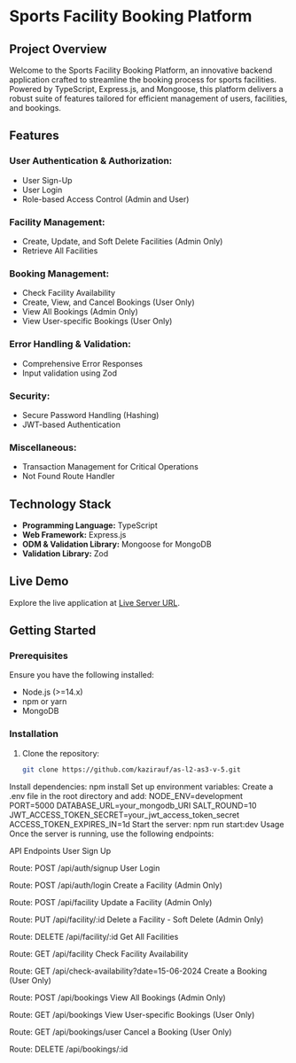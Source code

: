 # Sports Facility Booking Platform

## Project Overview
Welcome to the Sports Facility Booking Platform, an innovative backend application crafted to streamline the booking process for sports facilities. Powered by TypeScript, Express.js, and Mongoose, this platform delivers a robust suite of features tailored for efficient management of users, facilities, and bookings.

## Features

### User Authentication & Authorization:
- User Sign-Up
- User Login
- Role-based Access Control (Admin and User)

### Facility Management:
- Create, Update, and Soft Delete Facilities (Admin Only)
- Retrieve All Facilities

### Booking Management:
- Check Facility Availability
- Create, View, and Cancel Bookings (User Only)
- View All Bookings (Admin Only)
- View User-specific Bookings (User Only)

### Error Handling & Validation:
- Comprehensive Error Responses
- Input validation using Zod

### Security:
- Secure Password Handling (Hashing)
- JWT-based Authentication

### Miscellaneous:
- Transaction Management for Critical Operations
- Not Found Route Handler

## Technology Stack
- **Programming Language:** TypeScript
- **Web Framework:** Express.js
- **ODM & Validation Library:** Mongoose for MongoDB
- **Validation Library:** Zod

## Live Demo
Explore the live application at [Live Server URL](https://assignment-3-xi-three.vercel.app).


## Getting Started
### Prerequisites
Ensure you have the following installed:
- Node.js (>=14.x)
- npm or yarn
- MongoDB

### Installation
1. Clone the repository:
   ```sh
   git clone https://github.com/kazirauf/as-l2-as3-v-5.git

Install dependencies:
npm install
Set up environment variables:
Create a .env file in the root directory and add:
NODE_ENV=development
PORT=5000
DATABASE_URL=your_mongodb_URI
SALT_ROUND=10
JWT_ACCESS_TOKEN_SECRET=your_jwt_access_token_secret
ACCESS_TOKEN_EXPIRES_IN=1d
Start the server:
npm run start:dev
Usage
Once the server is running, use the following endpoints:

API Endpoints
User Sign Up

Route: POST /api/auth/signup
User Login

Route: POST /api/auth/login
Create a Facility (Admin Only)

Route: POST /api/facility
Update a Facility (Admin Only)

Route: PUT /api/facility/:id
Delete a Facility - Soft Delete (Admin Only)

Route: DELETE /api/facility/:id
Get All Facilities

Route: GET /api/facility
Check Facility Availability

Route: GET /api/check-availability?date=15-06-2024
Create a Booking (User Only)

Route: POST /api/bookings
View All Bookings (Admin Only)

Route: GET /api/bookings
View User-specific Bookings (User Only)

Route: GET /api/bookings/user
Cancel a Booking (User Only)

Route: DELETE /api/bookings/:id